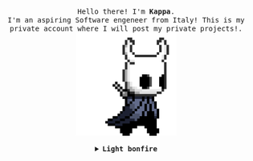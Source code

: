 <p align="center">
  <br>
  <samp>
    Hello there! I'm <b>Kappa</b>.
    <br>I'm an aspiring Software engeneer from Italy! This is my private account where I will post my private projects!.<br>

</samp>

  <img src="https://raw.githubusercontent.com/TanZng/TanZng/master/assets/hollor_knight3.gif" width="200"/>

</p>


<details align="center">

<summary> <b> <samp> Light bonfire </samp></b></summary>
<samp>
 <b><h2 style="color: #fc6203">B O N F I R E &nbsp; L I T !</h2> </b>

<img src="https://raw.githubusercontent.com/TanZng/TanZng/master/assets/bonefire.gif" width="200"/>


<p align="center">
  <a rel="nofollow noopener noreferrer" target="_blank" href="https://x.com/Kapparellozzo">
  <img src="https://raw.githubusercontent.com/TanZng/TanZng/master/assets/twitter.png" width="30px" alt="Twitter"></a>
  <a rel="nofollow noopener noreferrer" target="_blank" href="https://www.instagram.com/nonsonokappa/">
      <img src="https://i.pinimg.com/originals/b6/2f/6f/b62f6f913571a0254f4e4f636838977f.png" width="30px" alt="Instagram"></a>
  &nbsp; 
  &nbsp;
  <img src="https://raw.githubusercontent.com/TanZng/TanZng/master/assets/estus_flask.png" width="23px" alt="Secret"></a>
</p> 


</samp>
</details>
